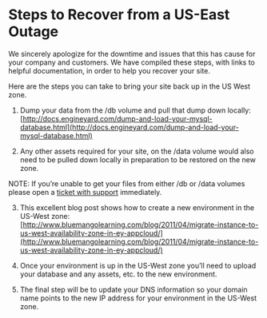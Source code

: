 # Steps to Recover from a US-East Outage

We sincerely apologize for the downtime and issues that this has cause for your company and customers.  We have compiled these steps, with links to helpful documentation, in order to help you recover your site.

Here are the steps you can take to bring your site back up in the US West zone.

1.   Dump your data from the /db volume and pull that dump down locally: [http://docs.engineyard.com/dump-and-load-your-mysql-database.html](http://docs.engineyard.com/dump-and-load-your-mysql-database.html)

2.   Any other assets required for your site, on the /data volume would also need to be pulled down locally in preparation to be restored on the new zone.

NOTE: If you’re unable to get your files from either /db or /data volumes please open a [ticket with support](http://support.cloud.engineyard.com) immediately.

3.  This excellent blog post shows how to create a new environment in the US-West zone: [http://www.bluemangolearning.com/blog/2011/04/migrate-instance-to-us-west-availability-zone-in-ey-appcloud/](http://www.bluemangolearning.com/blog/2011/04/migrate-instance-to-us-west-availability-zone-in-ey-appcloud/)

4.  Once your environment is up in the US-West zone you’ll need to upload your database and any assets, etc. to the new environment.

5.  The final step will be to update your DNS information so your domain name points to the new IP address for your environment in the US-West zone.